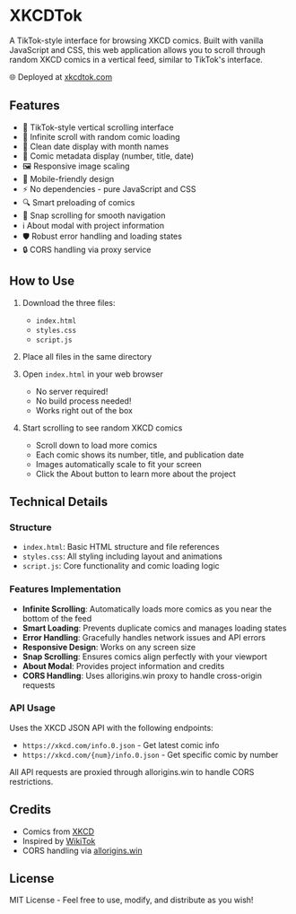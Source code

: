 # XKCDTok

A TikTok-style interface for browsing XKCD comics. Built with vanilla JavaScript and CSS, this web application allows you to scroll through random XKCD comics in a vertical feed, similar to TikTok's interface.

🌐 Deployed at [xkcdtok.com](https://xkcdtok.com)

## Features

- 📱 TikTok-style vertical scrolling interface
- 🔄 Infinite scroll with random comic loading
- 📅 Clean date display with month names
- 📖 Comic metadata display (number, title, date)
- 🖼️ Responsive image scaling
- 📱 Mobile-friendly design
- ⚡ No dependencies - pure JavaScript and CSS
- 🔍 Smart preloading of comics
- 🎯 Snap scrolling for smooth navigation
- ℹ️ About modal with project information
- 🛡️ Robust error handling and loading states
- 🔒 CORS handling via proxy service

## How to Use

1. Download the three files:
   - `index.html`
   - `styles.css`
   - `script.js`

2. Place all files in the same directory

3. Open `index.html` in your web browser
   - No server required!
   - No build process needed!
   - Works right out of the box

4. Start scrolling to see random XKCD comics
   - Scroll down to load more comics
   - Each comic shows its number, title, and publication date
   - Images automatically scale to fit your screen
   - Click the About button to learn more about the project

## Technical Details

### Structure

- `index.html`: Basic HTML structure and file references
- `styles.css`: All styling including layout and animations
- `script.js`: Core functionality and comic loading logic

### Features Implementation

- **Infinite Scrolling**: Automatically loads more comics as you near the bottom of the feed
- **Smart Loading**: Prevents duplicate comics and manages loading states
- **Error Handling**: Gracefully handles network issues and API errors
- **Responsive Design**: Works on any screen size
- **Snap Scrolling**: Ensures comics align perfectly with your viewport
- **About Modal**: Provides project information and credits
- **CORS Handling**: Uses allorigins.win proxy to handle cross-origin requests

### API Usage

Uses the XKCD JSON API with the following endpoints:
- `https://xkcd.com/info.0.json` - Get latest comic info
- `https://xkcd.com/{num}/info.0.json` - Get specific comic by number

All API requests are proxied through allorigins.win to handle CORS restrictions.

## Credits

- Comics from [XKCD](https://xkcd.com)
- Inspired by [WikiTok](https://github.com/IsaacGemal/wikitok)
- CORS handling via [allorigins.win](https://allorigins.win)

## License

MIT License - Feel free to use, modify, and distribute as you wish! 